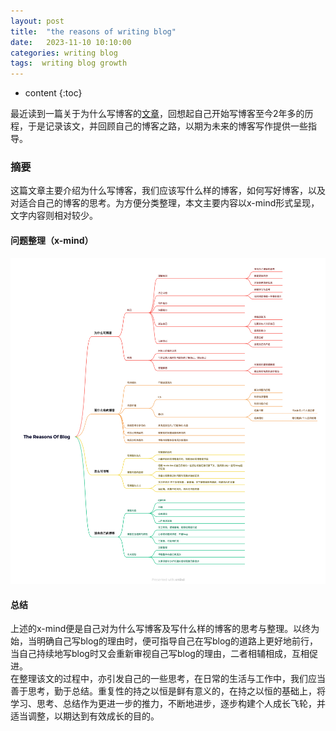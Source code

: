 ```yaml
---
layout: post
title:  "the reasons of writing blog"
date:   2023-11-10 10:10:00
categories: writing blog
tags:  writing blog growth
---
```


* content
{:toc}

最近读到一篇关于为什么写博客的[文章](https://mindhacks.cn/2009/02/15/why-you-should-start-blogging-now/)，回想起自己开始写博客至今2年多的历程，于是记录该文，并回顾自己的博客之路，以期为未来的博客写作提供一些指导。




### 摘要
这篇文章主要介绍为什么写博客，我们应该写什么样的博客，如何写好博客，以及对适合自己的博客的思考。为方便分类整理，本文主要内容以x-mind形式呈现，文字内容则相对较少。


#### 问题整理（x-mind）

![img](https://raw.githubusercontent.com/zengzzzzz/zengzzzzz-img/main/the_reason_of_writing_blog/the%20reasons%20of%20blog-the%20reasons%20of%20blog.png)

#### 总结
上述的x-mind便是自己对为什么写博客及写什么样的博客的思考与整理。以终为始，当明确自己写blog的理由时，便可指导自己在写blog的道路上更好地前行，当自己持续地写blog时又会重新审视自己写blog的理由，二者相辅相成，互相促进。<br>
在整理该文的过程中，亦引发自己的一些思考，在日常的生活与工作中，我们应当善于思考，勤于总结。重复性的持之以恒是鲜有意义的，在持之以恒的基础上，将学习、思考、总结作为更进一步的推力，不断地进步，逐步构建个人成长飞轮，并适当调整，以期达到有效成长的目的。
